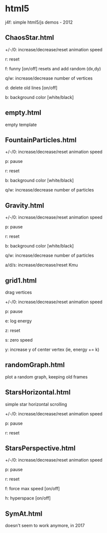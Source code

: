 # html5
j4f: simple html5/js demos - 2012

ChaosStar.html
---------------
+/-/0: increase/decrease/reset animation speed

r: reset

f: funny [on/off] resets and add random (dx,dy)

q/w: increase/decrease number of vertices

d: delete old lines [on/off]

b: background color [white/black]


empty.html
---------------
empty template


FountainParticles.html
---------------
+/-/0: increase/decrease/reset animation speed

p: pause

r: reset

b: background color [white/black]

q/w: increase/decrease number of particles


Gravity.html
---------------
+/-/0: increase/decrease/reset animation speed

p: pause

r: reset

b: background color [white/black]

q/w: increase/decrease number of particles

a/d/s: increase/decrease/reset Kmu


grid1.html
---------------
drag vertices

+/-/0: increase/decrease/reset animation speed

p: pause

e: log energy

z: reset

s: zero speed

y: increase y of center vertex (ie, energy += k)


randomGraph.html
---------------
plot a random graph, keeping old frames


StarsHorizontal.html
---------------
simple star horizontal scrolling

+/-/0: increase/decrease/reset animation speed

p: pause

r: reset



StarsPerspective.html
---------------
+/-/0: increase/decrease/reset animation speed

p: pause

r: reset

f: force max speed [on/off]

h: hyperspace [on/off]



SymAt.html
---------------
doesn't seem to work anymore, in 2017
